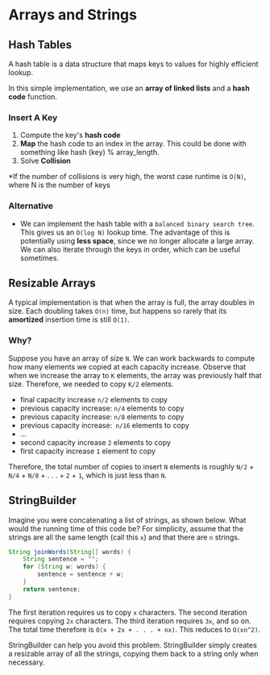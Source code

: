 # Arrays and Strings

## Hash Tables

A hash table is a data structure that maps keys to values for highly efficient lookup.

In this simple implementation, we use an **array of linked lists** and a **hash code** function.

### Insert A Key

1. Compute the key's **hash code**
2. **Map** the hash code to an index in the array. This could be done with something like hash (key)
   % array_length.
3. Solve **Collision**

*If the number of collisions is very high, the worst case runtime is `O(N)`, where N is the number of keys



### Alternative

- We can implement the hash table with a `balanced binary search tree`. This gives us an `O(log N)` lookup time. The advantage of this is potentially using **less space**, since we no longer allocate a large array. We can also iterate through the keys in order, which can be useful sometimes.



## Resizable Arrays

A typical implementation is that when the array is full, the array doubles in size. Each doubling takes `O(n)` time, but happens so rarely that its **amortized** insertion time is still `O(1)`.

### Why?

Suppose you have an array of size `N`. We can work backwards to compute how many elements we copied
at each capacity increase. Observe that when we increase the array to `K` elements, the array was previously
half that size. Therefore, we needed to copy `K/2` elements. 

- final capacity increase `n/2` elements to copy
- previous capacity increase: `n/4` elements to copy
- previous capacity increase: `n/8` elements to copy
- previous capacity increase:` n/16` elements to copy	
- ...
- second capacity increase `2` elements to copy
- first capacity increase `1` element to copy

Therefore, the total number of copies to insert `N` elements is roughly `N/2` + `N/4` + `N/8` + . . . + `2` +
`1`, which is just less than `N`.



## StringBuilder

Imagine you were concatenating a list of strings, as shown below. What would the running time of this code be? For simplicity, assume that the strings are all the same length (call this `x`) and that there are `n` strings.

````java
String joinWords(String[] words) {
	String sentence = "";
	for (String w: words) {
		sentence = sentence + w;
	}
	return sentence;
}
````

The first iteration requires us to copy `x` characters. The second iteration requires copying `2x` characters. The third iteration requires `3x`, and so on. The total time therefore is `O(x + 2x + . . . + nx)`. This reduces to `O(xn^2)`.



StringBuilder can help you avoid this problem. StringBuilder simply creates a resizable array of all the strings, copying them back to a string only when necessary.